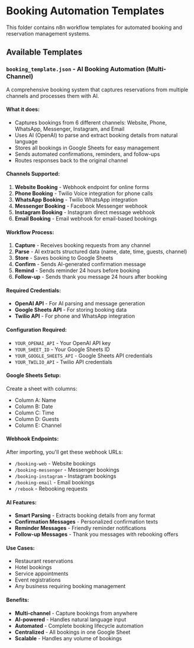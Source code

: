 # Booking Automation Templates

This folder contains n8n workflow templates for automated booking and reservation management systems.

## Available Templates

### `booking_template.json` - AI Booking Automation (Multi-Channel)

A comprehensive booking system that captures reservations from multiple channels and processes them with AI.

#### **What it does:**
- Captures bookings from 6 different channels: Website, Phone, WhatsApp, Messenger, Instagram, and Email
- Uses AI (OpenAI) to parse and extract booking details from natural language
- Stores all bookings in Google Sheets for easy management
- Sends automated confirmations, reminders, and follow-ups
- Routes responses back to the original channel

#### **Channels Supported:**
1. **Website Booking** - Webhook endpoint for online forms
2. **Phone Booking** - Twilio Voice integration for phone calls
3. **WhatsApp Booking** - Twilio WhatsApp integration
4. **Messenger Booking** - Facebook Messenger webhook
5. **Instagram Booking** - Instagram direct message webhook
6. **Email Booking** - Email webhook for email-based bookings

#### **Workflow Process:**
1. **Capture** - Receives booking requests from any channel
2. **Parse** - AI extracts structured data (name, date, time, guests, channel)
3. **Store** - Saves booking to Google Sheets
4. **Confirm** - Sends AI-generated confirmation message
5. **Remind** - Sends reminder 24 hours before booking
6. **Follow-up** - Sends thank you message 24 hours after booking

#### **Required Credentials:**
- **OpenAI API** - For AI parsing and message generation
- **Google Sheets API** - For storing booking data
- **Twilio API** - For phone and WhatsApp integration

#### **Configuration Required:**
- `YOUR_OPENAI_API` - Your OpenAI API key
- `YOUR_SHEET_ID` - Your Google Sheets ID
- `YOUR_GOOGLE_SHEETS_API` - Google Sheets API credentials
- `YOUR_TWILIO_API` - Twilio API credentials

#### **Google Sheets Setup:**
Create a sheet with columns:
- Column A: Name
- Column B: Date
- Column C: Time
- Column D: Guests
- Column E: Channel

#### **Webhook Endpoints:**
After importing, you'll get these webhook URLs:
- `/booking-web` - Website bookings
- `/booking-messenger` - Messenger bookings
- `/booking-instagram` - Instagram bookings
- `/booking-email` - Email bookings
- `/rebook` - Rebooking requests

#### **AI Features:**
- **Smart Parsing** - Extracts booking details from any format
- **Confirmation Messages** - Personalized confirmation texts
- **Reminder Messages** - Friendly reminder notifications
- **Follow-up Messages** - Thank you messages with rebooking offers

#### **Use Cases:**
- Restaurant reservations
- Hotel bookings
- Service appointments
- Event registrations
- Any business requiring booking management

#### **Benefits:**
- **Multi-channel** - Capture bookings from anywhere
- **AI-powered** - Handles natural language input
- **Automated** - Complete booking lifecycle automation
- **Centralized** - All bookings in one Google Sheet
- **Scalable** - Handles any volume of bookings
